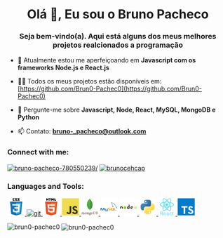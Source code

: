 <h1 align="center">Olá 👋, Eu sou o Bruno Pacheco</h1>
<h3 align="center">Seja bem-vindo(a). Aqui está alguns dos meus melhores projetos realcionados a programação</h3>

- 🌱 Atualmente estou me aperfeiçoando em **Javascript com os frameworks Node.js e React.js**

- 👨‍💻 Todos os meus projetos estão disponíveis em: [https://github.com/Brun0-Pachec0](https://github.com/Brun0-Pachec0)

- 💬 Pergunte-me sobre **Javascript, Node, React, MySQL, MongoDB e Python**

- 📫 Contato: **bruno-_pacheco@outlook.com**

<h3 align="left">Connect with me:</h3>
<p align="left">
<a href="https://linkedin.com/in/bruno-pacheco-780550239/" target="blank"><img align="center" src="https://raw.githubusercontent.com/rahuldkjain/github-profile-readme-generator/master/src/images/icons/Social/linked-in-alt.svg" alt="bruno-pacheco-780550239/" height="30" width="40" /></a>
<a href="https://instagram.com/brunocehcap" target="blank"><img align="center" src="https://raw.githubusercontent.com/rahuldkjain/github-profile-readme-generator/master/src/images/icons/Social/instagram.svg" alt="brunocehcap" height="30" width="40" /></a>
</p>

<h3 align="left">Languages and Tools:</h3>
<p align="left"> <a href="https://www.w3schools.com/css/" target="_blank" rel="noreferrer"> <img src="https://raw.githubusercontent.com/devicons/devicon/master/icons/css3/css3-original-wordmark.svg" alt="css3" width="40" height="40"/> </a> <a href="https://git-scm.com/" target="_blank" rel="noreferrer"> <img src="https://www.vectorlogo.zone/logos/git-scm/git-scm-icon.svg" alt="git" width="40" height="40"/> </a> <a href="https://www.w3.org/html/" target="_blank" rel="noreferrer"> <img src="https://raw.githubusercontent.com/devicons/devicon/master/icons/html5/html5-original-wordmark.svg" alt="html5" width="40" height="40"/> </a> <a href="https://developer.mozilla.org/en-US/docs/Web/JavaScript" target="_blank" rel="noreferrer"> <img src="https://raw.githubusercontent.com/devicons/devicon/master/icons/javascript/javascript-original.svg" alt="javascript" width="40" height="40"/> </a> <a href="https://www.mongodb.com/" target="_blank" rel="noreferrer"> <img src="https://raw.githubusercontent.com/devicons/devicon/master/icons/mongodb/mongodb-original-wordmark.svg" alt="mongodb" width="40" height="40"/> </a> <a href="https://www.mysql.com/" target="_blank" rel="noreferrer"> <img src="https://raw.githubusercontent.com/devicons/devicon/master/icons/mysql/mysql-original-wordmark.svg" alt="mysql" width="40" height="40"/> </a> <a href="https://nodejs.org" target="_blank" rel="noreferrer"> <img src="https://raw.githubusercontent.com/devicons/devicon/master/icons/nodejs/nodejs-original-wordmark.svg" alt="nodejs" width="40" height="40"/> </a> <a href="https://www.python.org" target="_blank" rel="noreferrer"> <img src="https://raw.githubusercontent.com/devicons/devicon/master/icons/python/python-original.svg" alt="python" width="40" height="40"/> </a> <a href="https://reactjs.org/" target="_blank" rel="noreferrer"> <img src="https://raw.githubusercontent.com/devicons/devicon/master/icons/react/react-original-wordmark.svg" alt="react" width="40" height="40"/> </a> <a href="https://www.typescriptlang.org/" target="_blank" rel="noreferrer"> <img src="https://raw.githubusercontent.com/devicons/devicon/master/icons/typescript/typescript-original.svg" alt="typescript" width="40" height="40"/> </a> </p>

<p><img align="left" src="https://github-readme-stats.vercel.app/api/top-langs?username=brun0-pachec0&show_icons=true&theme=dark&locale=en&layout=compact" alt="brun0-pachec0" /></p>

<p>&nbsp;<img align="center" src="https://github-readme-stats.vercel.app/api?username=brun0-pachec0&show_icons=true&theme=dark&locale=en" alt="brun0-pachec0" /></p>
